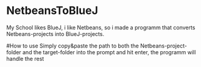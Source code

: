 # NetbeansToBlueJ
My School likes BlueJ, i like Netbeans, so i made a programm that converts Netbeans-projects into BlueJ-projects.

#How to use
Simply copy&paste the path to both the Netbeans-project-folder and the target-folder into the prompt and hit enter,
the programm will handle the rest

